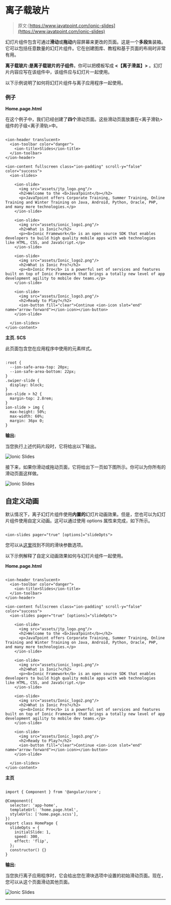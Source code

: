 # 离子载玻片

> 原文:[https://www.javatpoint.com/ionic-slides](https://www.javatpoint.com/ionic-slides)

幻灯片组件包含可通过**滑动**或**拖动**内容屏幕来更改的页面。这是一个**多段**集装箱。它可以包括任意数量的幻灯片组件。它在创建图库、教程和基于页面的布局时非常有用。

**离子载玻片:**是离子载玻片的**子组件**。你可以把模板写成 **<【离子滑盖】>** 。幻灯片内容应写在该组件中，该组件应与幻灯片一起使用。

以下示例说明了如何将幻灯片组件与离子应用程序一起使用。

### 例子

**Home.page.html**

在这个例子中，我们已经创建了**四个**滑动页面。这些滑动页面放置在<离子滑轨>组件的子级<离子滑轨>中。

```

<ion-header translucent>
  <ion-toolbar color="danger">
    <ion-title>Slides</ion-title>
  </ion-toolbar>
</ion-header>

<ion-content fullscreen class="ion-padding" scroll-y="false" color="success">
  <ion-slides>

    <ion-slide>
      <img src="assets/jtp_logo.png"/>
      <h2>Welcome to the <b>JavaTpoint</b></h2>
      <p>JavaTpoint offers Corporate Training, Summer Training, Online Training and Winter Training on Java, Android, Python, Oracle, PHP, and many more technologies.</p>
    </ion-slide>

    <ion-slide>
      <img src="assets/ionic_logo1.png"/>
      <h2>What is Ionic?</h2>
      <p><b>Ionic Framework</b> is an open source SDK that enables developers to build high quality mobile apps with web technologies like HTML, CSS, and JavaScript.</p>
    </ion-slide>

    <ion-slide>
      <img src="assets/Ionic_logo2.png"/>
      <h2>What is Ionic Pro?</h2>
      <p><b>Ionic Pro</b> is a powerful set of services and features built on top of Ionic Framework that brings a totally new level of app development agility to mobile dev teams.</p>
    </ion-slide>

    <ion-slide>
      <img src="assets/Ionic_logo3.png"/>
      <h2>Ready to Play?</h2>
      <ion-button fill="clear">Continue <ion-icon slot="end" name="arrow-forward"></ion-icon></ion-button>
    </ion-slide>

  </ion-slides>
</ion-content>

```

**主页. SCS**

此页面包含您在应用程序中使用的元素样式。

```

:root {
  --ion-safe-area-top: 20px;
  --ion-safe-area-bottom: 22px;
}
.swiper-slide {
  display: block;
}
ion-slide > h2 {
  margin-top: 2.8rem;
}
ion-slide > img {
  max-height: 50%;
  max-width: 60%;
  margin: 36px 0;
}

```

**输出:**

当您执行上述代码片段时，它将给出以下输出。

![Ionic Slides](../Images/3b4cb4eb35b01c2b9e9b327ab6559a2b.png)

接下来，如果你滑动或拖动页面，它将给出下一页如下图所示。你可以为你所有的滑动页面这样做。

![Ionic Slides](../Images/a2d1e9ac3613118dc4e2849d03125e3d.png)

## 自定义动画

默认情况下，离子幻灯片组件使用**内置的**幻灯片动画效果。但是，您也可以为幻灯片组件使用自定义动画。这可以通过使用 options 属性来完成，如下所示。

```

<ion-slides pager="true" [options]="slideOpts">

```

您可以从[这里](https://swiperjs.com/api/)找到不同的滑块参数选项。

以下示例解释了自定义动画效果如何与幻灯片组件一起使用。

**Home.page.html**

```

<ion-header translucent>
  <ion-toolbar color="danger">
    <ion-title>Slides</ion-title>
  </ion-toolbar>
</ion-header>

<ion-content fullscreen class="ion-padding" scroll-y="false" color="success">
  <ion-slides pager="true" [options]="slideOpts">

    <ion-slide>
      <img src="assets/jtp_logo.png"/>
      <h2>Welcome to the <b>JavaTpoint</b></h2>
      <p>JavaTpoint offers Corporate Training, Summer Training, Online Training and Winter Training on Java, Android, Python, Oracle, PHP, and many more technologies.</p>
    </ion-slide>

    <ion-slide>
      <img src="assets/ionic_logo1.png"/>
      <h2>What is Ionic?</h2>
      <p><b>Ionic Framework</b> is an open source SDK that enables developers to build high quality mobile apps with web technologies like HTML, CSS, and JavaScript.</p>
    </ion-slide>

    <ion-slide>
      <img src="assets/Ionic_logo2.png"/>
      <h2>What is Ionic Pro?</h2>
      <p><b>Ionic Pro</b> is a powerful set of services and features built on top of Ionic Framework that brings a totally new level of app development agility to mobile dev teams.</p>
    </ion-slide>

    <ion-slide>
      <img src="assets/Ionic_logo3.png"/>
      <h2>Ready to Play?</h2>
      <ion-button fill="clear">Continue <ion-icon slot="end" name="arrow-forward"></ion-icon></ion-button>
    </ion-slide>

  </ion-slides>
</ion-content>

```

**主页**

```

import { Component } from '@angular/core';

@Component({
  selector: 'app-home',
  templateUrl: 'home.page.html',
  styleUrls: ['home.page.scss'],
})
export class HomePage {
  slideOpts = {
    initialSlide: 1,
    speed: 300,
    effect: 'flip',
  };
  constructor() {}
}

```

**输出:**

当您执行离子应用程序时，它会给出您在滑块选项中设置的初始滑动页面。现在，您可以从这个页面滑动其他页面。

![Ionic Slides](../Images/ffd0eff07625807304d13357df70fd75.png)

* * *